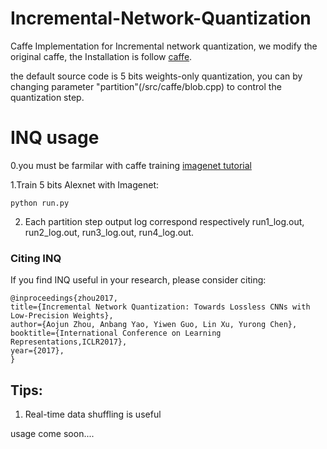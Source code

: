# Incremental-Network-Quantization
Caffe Implementation for Incremental network quantization, we modify the original caffe, the Installation is follow [caffe](http://caffe.berkeleyvision.org/install_apt.html).

the default source code is 5 bits weights-only quantization, you can by changing parameter "partition"(/src/caffe/blob.cpp) to control the quantization step. 

# INQ usage

0.you must be farmilar with caffe training [imagenet tutorial](http://caffe.berkeleyvision.org/gathered/examples/imagenet.html)

1.Train 5 bits Alexnet with Imagenet:

	python run.py
	
2. Each partition step output log correspond respectively run1_log.out, run2_log.out, run3_log.out, run4_log.out.

### Citing INQ

If you find INQ useful in your research, please consider citing:

	@inproceedings{zhou2017,
	title={Incremental Network Quantization: Towards Lossless CNNs with Low-Precision Weights},
	author={Aojun Zhou, Anbang Yao, Yiwen Guo, Lin Xu, Yurong Chen},
	booktitle={International Conference on Learning Representations,ICLR2017},
	year={2017},
	}
	

## Tips:

1. Real-time data shuffling is useful



usage come soon....

